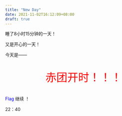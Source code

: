 ```yaml
---
title: "New Day"
date: 2021-11-02T16:12:09+08:00
draft: true
---
```






睡了8小时15分钟的一天！  

又是开心的一天！  

今天是——  

<p style="text-align:center;color:red;font-size:35px;">赤团开时！！！</p> 

<font color=blue>Flag</font> 继续 ！  

22：40  

